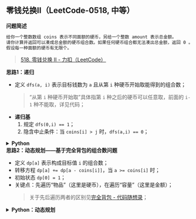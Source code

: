 ## 零钱兑换II（LeetCode-0518, 中等）
<!--{
    "tags": ["动态规划"],
    "来源": "LeetCode",
    "难度": "中等",
    "编号": "0518",
    "标题": "零钱兑换II",
    "公司": []
}-->

<summary><b>问题简述</b></summary>

```txt
给你一个整数数组 coins 表示不同面额的硬币，另给一个整数 amount 表示总金额。
请你计算并返回可以凑成总金额的硬币组合数。如果任何硬币组合都无法凑出总金额，返回 0 。
假设每一种面额的硬币有无限个。 
```
> [518. 零钱兑换 II - 力扣（LeetCode）](https://leetcode-cn.com/problems/coin-change-2/)

<!-- 
<details><summary><b>详细描述</b></summary>

```txt
```
-->

</details>

<!-- <div align="center"><img src="../../../_assets/xxx.png" height="300" /></div> -->

<summary><b>思路1：递归</b></summary>

- 定义 `dfs(a, i)` 表示目标钱数为 `a` 且从第 `i` 种硬币开始取能得到的组合数；
    > “从第 `i` 种硬币开始取”具体指第 `i` 种之后的硬币可以任意取，前面的 `i-1` 种不能取，详见代码；
- **递归基**
    1. 规定 `dfs(0,i) == 1`；
    2. 隐含中止条件：当 `coins[i] > j` 时，`dfs(a,i) == 0`；

<details><summary><b>Python</b></summary>

```python
class Solution:
    def change(self, amount: int, coins: List[int]) -> int:
        from functools import lru_cache

        N = len(coins)

        @lru_cache(maxsize=None)
        def dfs(a, i):  # 目标钱数为 `a` 且从第 `i` 种硬币开始取能得到的组合数
            if a == 0: return 1

            ret = 0
            while i < N:
                if (x := coins[i]) <= a:
                    ret += dfs(a - x, i)
                i += 1

            return ret

        return dfs(amount, 0)
```

</details>


<summary><b>思路2：动态规划——基于完全背包的组合数问题</b></summary>

- 定义 `dp[a]` 表示构成目标值 `i` 的组合数；
- 转移方程 `dp[a] += dp[a - coins[i]]`，当 `a >= coins[i]` 时；
- 初始状态 `dp[0] = 1`；
- 关键点：先遍历“物品”（这里是硬币），在遍历“容量”（这里是金额）；
    > 关于先后遍历两者的区别见[完全背包 - 代码随想录](https://programmercarl.com/背包问题理论基础完全背包.html)；

<details><summary><b>Python：动态规划</b></summary>

```python
class Solution:
    def change(self, amount: int, coins: List[int]) -> int:
        from functools import lru_cache

        N = len(coins)
        dp = [0] * (amount + 1)
        dp[0] = 1

        for i in range(N):
            x = coins[i]
            for j in range(x, amount + 1):
                dp[j] += dp[j - x]
        
        return dp[amount]
```

</details>

